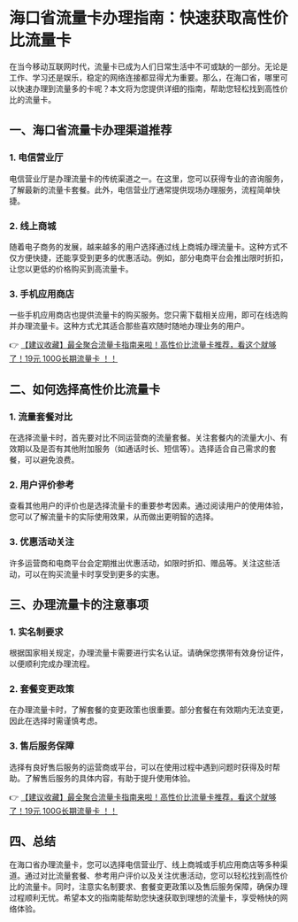 # 海口省流量卡办理指南：快速获取高性价比流量卡

在当今移动互联网时代，流量卡已成为人们日常生活中不可或缺的一部分。无论是工作、学习还是娱乐，稳定的网络连接都显得尤为重要。那么，在海口省，哪里可以快速办理到流量多的卡呢？本文将为您提供详细的指南，帮助您轻松找到高性价比的流量卡。

## 一、海口省流量卡办理渠道推荐

### 1. 电信营业厅
电信营业厅是办理流量卡的传统渠道之一。在这里，您可以获得专业的咨询服务，了解最新的流量卡套餐。此外，电信营业厅通常提供现场办理服务，流程简单快捷。

### 2. 线上商城
随着电子商务的发展，越来越多的用户选择通过线上商城办理流量卡。这种方式不仅方便快捷，还能享受到更多的优惠活动。例如，部分电商平台会推出限时折扣，让您以更低的价格购买到高流量卡。

### 3. 手机应用商店
一些手机应用商店也提供流量卡的购买服务。您只需下载相关应用，即可在线选购并办理流量卡。这种方式尤其适合那些喜欢随时随地办理业务的用户。

👉 [【建议收藏】最全聚合流量卡指南来啦！高性价比流量卡推荐，看这个就够了！19元 100G长期流量卡 ！！](https://bit.ly/Liuliangka)

## 二、如何选择高性价比流量卡

### 1. 流量套餐对比
在选择流量卡时，首先要对比不同运营商的流量套餐。关注套餐内的流量大小、有效期以及是否有其他附加服务（如通话时长、短信等）。选择适合自己需求的套餐，可以避免浪费。

### 2. 用户评价参考
查看其他用户的评价也是选择流量卡的重要参考因素。通过阅读用户的使用体验，您可以了解流量卡的实际使用效果，从而做出更明智的选择。

### 3. 优惠活动关注
许多运营商和电商平台会定期推出优惠活动，如限时折扣、赠品等。关注这些活动，可以在购买流量卡时享受到更多的实惠。

## 三、办理流量卡的注意事项

### 1. 实名制要求
根据国家相关规定，办理流量卡需要进行实名认证。请确保您携带有效身份证件，以便顺利完成办理流程。

### 2. 套餐变更政策
在办理流量卡时，了解套餐的变更政策也很重要。部分套餐在有效期内无法变更，因此在选择时需谨慎考虑。

### 3. 售后服务保障
选择有良好售后服务的运营商或平台，可以在使用过程中遇到问题时获得及时帮助。了解售后服务的具体内容，有助于提升使用体验。

👉 [【建议收藏】最全聚合流量卡指南来啦！高性价比流量卡推荐，看这个就够了！19元 100G长期流量卡 ！！](https://bit.ly/Liuliangka)

## 四、总结

在海口省办理流量卡，您可以选择电信营业厅、线上商城或手机应用商店等多种渠道。通过对比流量套餐、参考用户评价以及关注优惠活动，您可以轻松找到高性价比的流量卡。同时，注意实名制要求、套餐变更政策以及售后服务保障，确保办理过程顺利无忧。希望本文的指南能帮助您快速获取到理想的流量卡，享受畅快的网络体验。